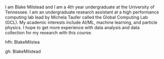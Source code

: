 I am Blake Milstead and I am a 4th year undergraduate at the University of Tennessee. I am an undergraduate research assistant at a high performance computing lab lead by Michela Taufer called the Global Computing Lab (GCL). My academic interests include AI/ML, machine learning, and particle physics. I hope to get more experience with data analysis and data collection for my research with this course.

hfh: BlakeMilstea

gh: BlakeMilstead
